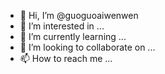 - 👋 Hi, I’m @guoguoaiwenwen
- 👀 I’m interested in ...
- 🌱 I’m currently learning ...
- 💞️ I’m looking to collaborate on ...
- 📫 How to reach me ...

<!---
guoguoaiwenwen/guoguoaiwenwen is a ✨ special ✨ repository because its `README.md` (this file) appears on your GitHub profile.
You can click the Preview link to take a look at your changes.
--->
